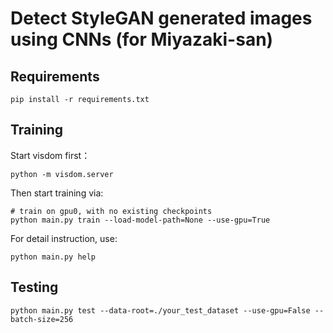 # Detect StyleGAN generated images using CNNs (for Miyazaki-san) 

## Requirements
```
pip install -r requirements.txt
```

## Training
Start visdom first：

```
python -m visdom.server
```

Then start training via:

```
# train on gpu0, with no existing checkpoints
python main.py train --load-model-path=None --use-gpu=True
```


For detail instruction, use:
```
python main.py help
```

## Testing

```
python main.py test --data-root=./your_test_dataset --use-gpu=False --batch-size=256
```
